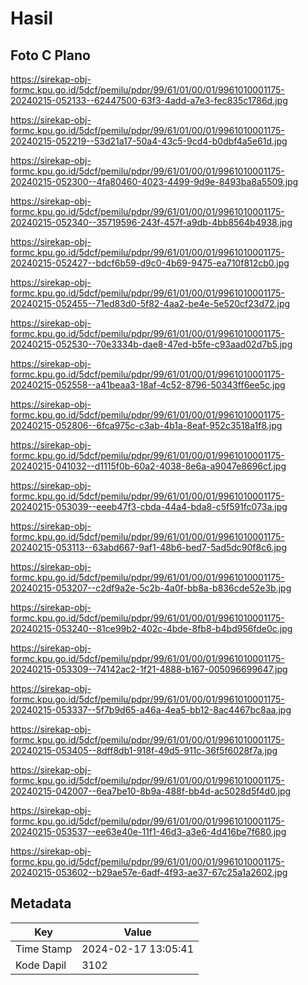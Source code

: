 # Hasil

## Foto C Plano

https://sirekap-obj-formc.kpu.go.id/5dcf/pemilu/pdpr/99/61/01/00/01/9961010001175-20240215-052133--62447500-63f3-4add-a7e3-fec835c1786d.jpg

https://sirekap-obj-formc.kpu.go.id/5dcf/pemilu/pdpr/99/61/01/00/01/9961010001175-20240215-052219--53d21a17-50a4-43c5-9cd4-b0dbf4a5e61d.jpg

https://sirekap-obj-formc.kpu.go.id/5dcf/pemilu/pdpr/99/61/01/00/01/9961010001175-20240215-052300--4fa80460-4023-4499-9d9e-8493ba8a5509.jpg

https://sirekap-obj-formc.kpu.go.id/5dcf/pemilu/pdpr/99/61/01/00/01/9961010001175-20240215-052340--35719596-243f-457f-a9db-4bb8564b4938.jpg

https://sirekap-obj-formc.kpu.go.id/5dcf/pemilu/pdpr/99/61/01/00/01/9961010001175-20240215-052427--bdcf6b59-d9c0-4b69-9475-ea710f812cb0.jpg

https://sirekap-obj-formc.kpu.go.id/5dcf/pemilu/pdpr/99/61/01/00/01/9961010001175-20240215-052455--71ed83d0-5f82-4aa2-be4e-5e520cf23d72.jpg

https://sirekap-obj-formc.kpu.go.id/5dcf/pemilu/pdpr/99/61/01/00/01/9961010001175-20240215-052530--70e3334b-dae8-47ed-b5fe-c93aad02d7b5.jpg

https://sirekap-obj-formc.kpu.go.id/5dcf/pemilu/pdpr/99/61/01/00/01/9961010001175-20240215-052558--a41beaa3-18af-4c52-8796-50343ff6ee5c.jpg

https://sirekap-obj-formc.kpu.go.id/5dcf/pemilu/pdpr/99/61/01/00/01/9961010001175-20240215-052806--6fca975c-c3ab-4b1a-8eaf-952c3518a1f8.jpg

https://sirekap-obj-formc.kpu.go.id/5dcf/pemilu/pdpr/99/61/01/00/01/9961010001175-20240215-041032--d1115f0b-60a2-4038-8e6a-a9047e8696cf.jpg

https://sirekap-obj-formc.kpu.go.id/5dcf/pemilu/pdpr/99/61/01/00/01/9961010001175-20240215-053039--eeeb47f3-cbda-44a4-bda8-c5f591fc073a.jpg

https://sirekap-obj-formc.kpu.go.id/5dcf/pemilu/pdpr/99/61/01/00/01/9961010001175-20240215-053113--63abd667-9af1-48b6-bed7-5ad5dc90f8c6.jpg

https://sirekap-obj-formc.kpu.go.id/5dcf/pemilu/pdpr/99/61/01/00/01/9961010001175-20240215-053207--c2df9a2e-5c2b-4a0f-bb8a-b836cde52e3b.jpg

https://sirekap-obj-formc.kpu.go.id/5dcf/pemilu/pdpr/99/61/01/00/01/9961010001175-20240215-053240--81ce99b2-402c-4bde-8fb8-b4bd956fde0c.jpg

https://sirekap-obj-formc.kpu.go.id/5dcf/pemilu/pdpr/99/61/01/00/01/9961010001175-20240215-053309--74142ac2-1f21-4888-b167-005096699647.jpg

https://sirekap-obj-formc.kpu.go.id/5dcf/pemilu/pdpr/99/61/01/00/01/9961010001175-20240215-053337--5f7b9d65-a46a-4ea5-bb12-8ac4467bc8aa.jpg

https://sirekap-obj-formc.kpu.go.id/5dcf/pemilu/pdpr/99/61/01/00/01/9961010001175-20240215-053405--8dff8db1-918f-49d5-911c-36f5f6028f7a.jpg

https://sirekap-obj-formc.kpu.go.id/5dcf/pemilu/pdpr/99/61/01/00/01/9961010001175-20240215-042007--6ea7be10-8b9a-488f-bb4d-ac5028d5f4d0.jpg

https://sirekap-obj-formc.kpu.go.id/5dcf/pemilu/pdpr/99/61/01/00/01/9961010001175-20240215-053537--ee63e40e-11f1-46d3-a3e6-4d416be7f680.jpg

https://sirekap-obj-formc.kpu.go.id/5dcf/pemilu/pdpr/99/61/01/00/01/9961010001175-20240215-053602--b29ae57e-6adf-4f93-ae37-67c25a1a2602.jpg


## Metadata

| Key        | Value               |
| ---------- | ------------------- |
| Time Stamp | 2024-02-17 13:05:41 |
| Kode Dapil | 3102                |




